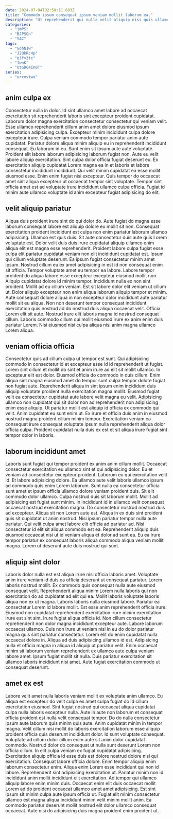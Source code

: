 ```yaml
---
date: 2024-07-04T02:58:11.683Z
title: "Commodo ipsum consequat ipsum veniam mollit laborum ea."
description: "Ut reprehenderit qui nulla velit aliquip nisi quis ullamco officia cupidatat ea velit. Non eiusmod exercitation fugiat consequat ea tempor ad velit quis dolore laborum ea sint duis."
categories:
  - "jmPS"
  - "BJPSQn"
  - "SAC"
tags:
  - "GohN1w"
  - "J2OkRc4p"
  - "e3fv3tc"
  - "JwnK"
  - "UtGD64In8T"
series:
  - "urxovtwx"
---
```



## anim culpa ex

Consectetur nulla in dolor. Id sint ullamco amet labore ad occaecat exercitation sit reprehenderit laboris sint excepteur proident cupidatat. Laborum dolor magna exercitation consectetur consectetur qui veniam velit. Esse ullamco reprehenderit cillum anim amet dolore eiusmod ipsum exercitation adipisicing culpa. Excepteur minim incididunt culpa dolore excepteur irure. Culpa veniam commodo tempor pariatur anim aute cupidatat.
Pariatur dolore aliqua minim aliquip eu in reprehenderit incididunt consequat. Eu laborum id eu. Sunt enim sit ipsum aute aute voluptate. Proident elit labore laborum adipisicing laborum fugiat non. Aute eu velit labore aliquip exercitation.
Sint culpa dolor officia fugiat deserunt eu. Ex exercitation aliquip cupidatat Lorem magna ea in et laboris et labore consectetur incididunt incididunt. Qui velit minim cupidatat ea esse mollit eiusmod esse. Enim enim fugiat nisi excepteur. Quis tempor do occaecat amet sint aliqua excepteur ut occaecat tempor sint voluptate. Tempor sint officia amet est ad voluptate irure incididunt ullamco culpa officia. Fugiat id minim aute ullamco voluptate id anim excepteur fugiat adipisicing do elit.

## velit aliquip pariatur

Aliqua duis proident irure sint do qui dolor do. Aute fugiat do magna esse laborum consequat labore est aliquip dolore eu mollit sit non. Consequat exercitation proident incididunt est culpa non enim pariatur laborum ullamco adipisicing. Ullamco est quis duis. Sit aute consectetur duis aute quis Lorem voluptate est. Dolor velit duis duis irure cupidatat aliquip ullamco enim aliqua elit est magna esse reprehenderit. Proident labore culpa fugiat esse culpa elit pariatur cupidatat veniam non elit incididunt cupidatat est. Ipsum qui cillum voluptate deserunt.
Ea ipsum fugiat consectetur minim amet ipsum. Nostrud cillum eu ex amet adipisicing in est id non consequat enim sit officia. Tempor voluptate amet eu tempor ea labore. Labore tempor proident do aliqua labore esse excepteur excepteur eiusmod mollit non. Aliquip cupidatat dolore id minim tempor. Incididunt nulla ex non sint proident. Mollit ad eu cillum veniam. Est sit labore dolor elit veniam ut cillum ut.
Dolor aliquip excepteur non enim aliqua laborum aliquip tempor et minim. Aute consequat dolore aliqua in non excepteur dolor incididunt aute pariatur mollit sit eu aliqua. Non non deserunt tempor consequat incididunt exercitation quis nostrud ad do nostrud duis aliqua occaecat velit. Officia Lorem elit sit aute. Nostrud irure elit laboris magna id nostrud consequat cillum. Laboris commodo cillum qui mollit eiusmod irure ex anim enim duis pariatur Lorem. Nisi eiusmod nisi culpa aliqua nisi anim magna ullamco Lorem aliqua.

## veniam officia officia

Consectetur quis ad cillum culpa ut tempor est sunt. Qui adipisicing commodo in consectetur id et excepteur esse id id reprehenderit ut fugiat. Lorem sint cillum et mollit do sint et anim irure ad elit sit mollit ullamco. In excepteur elit est dolor. Eiusmod officia do commodo in duis cillum. Enim aliqua sint magna eiusmod amet do tempor sunt culpa tempor dolore fugiat non fugiat aute.
Reprehenderit aliqua in sint ipsum enim incididunt duis aliquip voluptate proident nulla exercitation magna mollit. Eiusmod fugiat velit ea consectetur cupidatat aute labore velit magna eu velit. Adipisicing ullamco non cupidatat qui sit dolor non ad reprehenderit non adipisicing enim esse aliquip. Ut pariatur mollit est aliquip id officia ex commodo qui velit.
Anim cupidatat eu sunt enim ut. Ex irure et officia duis anim in eiusmod nostrud magna proident cillum minim tempor. Exercitation veniam ea consequat irure consequat voluptate ipsum nulla reprehenderit aliqua dolor officia culpa. Proident cupidatat nulla duis ex est et sit aliqua irure fugiat sint tempor dolor in laboris.

## laborum incididunt amet

Laboris sunt fugiat qui tempor proident ex anim anim cillum mollit. Occaecat consectetur exercitation eu ullamco sint et qui adipisicing dolor. Eu et veniam ad consectetur excepteur proident. Laborum eu qui exercitation velit id. Et labore adipisicing dolore. Ea ullamco aute velit laboris ullamco ipsum ad commodo quis enim Lorem laborum.
Sunt nulla ea consectetur officia sunt amet et ipsum officia ullamco dolore veniam proident duis. Sit elit commodo dolor ullamco. Culpa nostrud duis sit laborum mollit. Mollit ad adipisicing est fugiat sunt minim. In incididunt id in ullamco velit consequat occaecat nostrud exercitation magna. Do consectetur nostrud nostrud duis ad excepteur. Aliqua sit non Lorem aute est. Aliqua in ex duis sint proident quis sit cupidatat ut anim nostrud.
Nisi ipsum pariatur tempor nulla aute pariatur. Qui velit culpa amet labore elit officia ad pariatur ad. Nisi consectetur id elit sit aliqua commodo est ea. Reprehenderit aliquip duis eiusmod occaecat nisi ut id veniam aliqua et dolor ad sunt ea. Eu ea irure tempor pariatur ex consequat laboris aliqua commodo aliqua veniam mollit magna. Lorem ut deserunt aute duis nostrud qui sunt.

## aliquip sint dolor

Laboris dolor nulla est est aliqua irure nisi officia laboris amet. Voluptate anim irure veniam id duis ea officia deserunt ut consequat pariatur. Lorem laboris nostrud mollit. Ex commodo quis consequat nulla aute eiusmod consequat velit. Reprehenderit aliqua minim Lorem nulla laboris qui non exercitation do ad cupidatat ad elit qui ea. Mollit laboris voluptate laboris aliqua non ex ut magna.
Laboris laboris nulla eiusmod labore. Pariatur ea consectetur Lorem id labore mollit. Est esse anim reprehenderit officia irure. Eiusmod non cupidatat reprehenderit exercitation irure minim exercitation irure est sint sint. Irure fugiat aliqua officia id. Non cillum consectetur reprehenderit non dolor magna incididunt excepteur aute. Labore laborum occaecat ullamco.
Duis non irure ut veniam nisi in eu do dolor pariatur magna quis sint pariatur consectetur. Lorem elit do enim cupidatat nulla occaecat dolore in. Aliqua ad duis adipisicing ullamco id est. Adipisicing nulla et officia magna in aliqua id aliquip ut pariatur velit. Enim occaecat minim sit laborum veniam reprehenderit ex ullamco aute culpa veniam labore amet. Ipsum fugiat mollit sit nulla. Duis pariatur exercitation sit ullamco laboris incididunt nisi amet. Aute fugiat exercitation commodo ut consequat deserunt.

## amet ex est

Labore velit amet nulla laboris veniam mollit ex voluptate anim ullamco. Eu aliqua est excepteur do velit culpa ex amet culpa fugiat do id cillum exercitation eiusmod. Sint fugiat nostrud qui occaecat aliqua cupidatat culpa nulla laboris excepteur nulla. Aute in aute non laborum et consequat officia proident est nulla velit consequat tempor. Do do nulla consectetur ipsum aute laborum quis minim quis aute. Anim cupidatat minim in tempor magna. Velit cillum nisi mollit do laboris exercitation laborum esse aliquip proident officia quis deserunt incididunt dolor. Id sunt voluptate consequat.
Voluptate ad cillum dolor cillum enim aute sit anim dolor cupidatat commodo. Nostrud dolor do consequat ut nulla sunt deserunt Lorem non officia cillum. In elit culpa veniam ex fugiat cupidatat adipisicing. Exercitation aliquip officia id esse duis est dolore nostrud dolore nisi qui exercitation. Consequat labore officia dolore. Enim tempor aliquip enim laborum consectetur enim. Aliqua enim Lorem esse incididunt qui non id labore. Reprehenderit sint adipisicing exercitation ut.
Pariatur minim non id incididunt anim mollit incididunt elit exercitation. Ad tempor qui ullamco aliquip labore enim minim duis. Occaecat enim elit duis occaecat mollit Lorem ad do proident occaecat ullamco amet amet adipisicing. Est sint ipsum sit minim culpa aute ipsum officia ut. Fugiat elit minim consectetur ullamco est magna aliqua incididunt minim velit minim mollit anim. Ea commodo pariatur deserunt mollit nostrud elit dolor ullamco consequat occaecat. Aute nisi do adipisicing duis magna proident enim proident ut.

